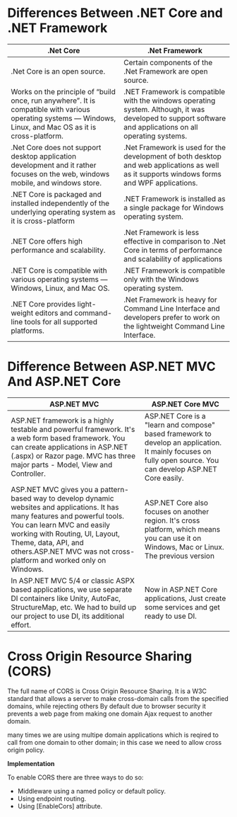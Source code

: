 # Differences Between .NET Core and .NET Framework
| .Net Core | .Net Framework |
| ------------- | ------------- |
| .Net Core is an open source. | Certain components of the .Net Framework are open source. |
| Works on the principle of “build once, run anywhere”. It is compatible with various operating systems — Windows, Linux, and Mac OS as it is cross-platform.  |.NET Framework is compatible with the windows operating system. Although, it was developed to support software and applications on all operating systems.  |
|.Net Core does not support desktop application development and it rather focuses on the web, windows mobile, and windows store. | .Net Framework is used for the development of both desktop and web applications as well as it supports windows forms and WPF applications.|
|.NET Core is packaged and installed independently of the underlying operating system as it is cross-platform|.NET Framework is installed as a single package for Windows operating system.|
| .NET Core offers high performance and scalability.|.Net Framework is less effective in comparison to .Net Core in terms of performance and scalability of applications|
|.NET Core is compatible with various operating systems — Windows, Linux, and Mac OS.|.NET Framework is compatible only with the Windows operating system.|
|.NET Core provides light-weight editors and command-line tools for all supported platforms.|.Net Framework is heavy for Command Line Interface and developers prefer to work on the lightweight Command Line Interface.|

# Difference Between ASP.NET MVC And ASP.NET Core

| ASP.NET MVC|ASP.NET Core MVC  |
|----|----|
|ASP.NET framework is a highly testable and powerful framework. It's a web form based framework. You can create applications in ASP.NET (.aspx) or Razor page. MVC has three major parts - Model, View and Controller.|ASP.NET Core is a "learn and compose" based framework to develop an application. It mainly focuses on fully open source. You can develop  ASP.NET Core easily.|
|ASP.NET MVC gives you a pattern-based way to develop dynamic websites and applications. It has many features and powerful tools. You can learn MVC and easily working with Routing, UI, Layout, Theme, data, API, and others.ASP.NET MVC was not cross-platform and worked only on Windows.|ASP.NET Core also focuses on another region. It's cross platform, which means you can use it on Windows, Mac or Linux. The previous version  |
|In ASP.NET MVC 5/4 or classic ASPX based applications, we use separate DI containers like Unity, AutoFac, StructureMap, etc. We had to build up our project to use DI, its additional effort.|Now in ASP.NET Core applications, Just create some services and get ready to use DI. |

# Cross Origin Resource Sharing (CORS) 
The full name of CORS is Cross Origin Resource Sharing. It is a W3C standard that allows a server to make cross-domain calls from the specified domains, while rejecting others By default due to browser security it prevents a web page from making one domain Ajax request to another domain.

many times we are using multipe domain applications which is reqired to call from one domain to other domain; in this case we need to allow cross origin policy.

**Implementation**
 
To enable CORS there are  three ways to do so:
- Middleware using a named policy or default policy.
- Using endpoint routing.
- Using [EnableCors] attribute.
